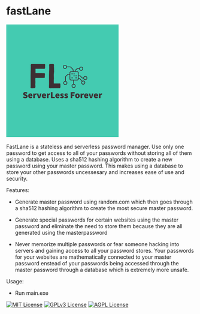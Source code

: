 # fastLane 

<img src="https://github.com/SriLikesToSing/fastLane/blob/main/src/fastLane.png" width="300" height="300">

FastLane is a stateless and serverless password manager. Use only one password to get access to all of your passwords without storing all of them using a database. Uses a sha512 hashing algorithm to create a new password using your master password. This makes using a database to store your other passwords uncessesary and increases ease of use and security. 

Features:

  - Generate master password using random.com which then goes through a sha512 hashing algorithm to create the most secure master password. 
  
 - Generate special passwords for certain websites using the master password and eliminate the need to store them because they are all generated using the masterpassword
   
- Never memorize multiple passwords or fear someone hacking into servers and gaining access to all your password stores. Your passwords for your websites are mathematically connected to your master password enstead of your passwords being accessed through the master password through a database which is extremely more unsafe. 


Usage:
  - Run main.exe




[![MIT License](https://img.shields.io/badge/License-MIT-green.svg)](https://choosealicense.com/licenses/mit/)
[![GPLv3 License](https://img.shields.io/badge/License-GPL%20v3-yellow.svg)](https://opensource.org/licenses/)
[![AGPL License](https://img.shields.io/badge/license-AGPL-blue.svg)](http://www.gnu.org/licenses/agpl-3.0)

